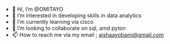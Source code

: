 - 👋 Hi, I’m @OMITAYO
- 👀 I’m interested in developing skills in data analytics 
- 🌱 I’m currently learning via cisco
- 💞️ I’m looking to collaborate on sql, amd pyton
- 📫 How to reach me via my email ; aishaayobami@gmail.com

<!---
OMITAYO/OMITAYO is a ✨ special ✨ repository because its `README.md` (this file) appears on your GitHub profile.
You can click the Preview link to take a look at your changes.
--->
